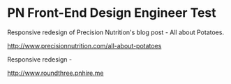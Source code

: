PN Front-End Design Engineer Test
===
Responsive redesign of Precision Nutrition's blog post - All about Potatoes.

http://www.precisionnutrition.com/all-about-potatoes

Responsive redesign -

http://www.roundthree.pnhire.me
